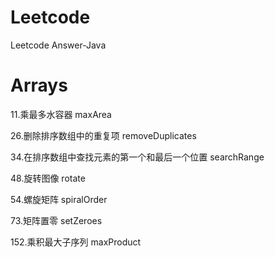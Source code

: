 # Leetcode
Leetcode Answer-Java

# Arrays

11.乘最多水容器     maxArea

26.删除排序数组中的重复项     removeDuplicates

34.在排序数组中查找元素的第一个和最后一个位置   searchRange

48.旋转图像        rotate

54.螺旋矩阵  spiralOrder

73.矩阵置零   setZeroes

152.乘积最大子序列      maxProduct
